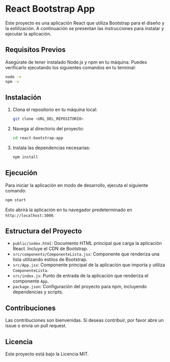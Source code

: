 # React Bootstrap App

Este proyecto es una aplicación React que utiliza Bootstrap para el diseño y la estilización. A continuación se presentan las instrucciones para instalar y ejecutar la aplicación.

## Requisitos Previos

Asegúrate de tener instalado Node.js y npm en tu máquina. Puedes verificarlo ejecutando los siguientes comandos en tu terminal:

```bash
node -v
npm -v
```

## Instalación

1. Clona el repositorio en tu máquina local:

   ```bash
   git clone <URL_DEL_REPOSITORIO>
   ```

2. Navega al directorio del proyecto:

   ```bash
   cd react-bootstrap-app
   ```

3. Instala las dependencias necesarias:

   ```bash
   npm install
   ```

## Ejecución

Para iniciar la aplicación en modo de desarrollo, ejecuta el siguiente comando:

```bash
npm start
```

Esto abrirá la aplicación en tu navegador predeterminado en `http://localhost:3000`.

## Estructura del Proyecto

- `public/index.html`: Documento HTML principal que carga la aplicación React. Incluye el CDN de Bootstrap.
- `src/components/ComponenteLista.jsx`: Componente que renderiza una lista utilizando estilos de Bootstrap.
- `src/App.jsx`: Componente principal de la aplicación que importa y utiliza `ComponenteLista`.
- `src/index.js`: Punto de entrada de la aplicación que renderiza el componente `App`.
- `package.json`: Configuración del proyecto para npm, incluyendo dependencias y scripts.

## Contribuciones

Las contribuciones son bienvenidas. Si deseas contribuir, por favor abre un issue o envía un pull request.

## Licencia

Este proyecto está bajo la Licencia MIT.